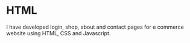 # HTML
I have developed login, shop, about and contact pages for e commerce website using HTML, CSS and Javascript.
